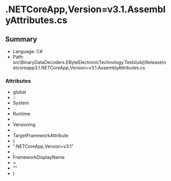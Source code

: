 ﻿# .NETCoreApp,Version=v3.1.AssemblyAttributes.cs

## Summary

* Language: C#
* Path: src\BinaryDataDecoders.EByteElectronicTechnology.Tests\obj\Release\netcoreapp3.1\.NETCoreApp,Version=v3.1.AssemblyAttributes.cs

### Attributes

 - global
 - ::
 - System
 - .
 - Runtime
 - .
 - Versioning
 - .
 - TargetFrameworkAttribute
 - (
 - ".NETCoreApp,Version=v3.1"
 - ,
 - FrameworkDisplayName
 - =
 - ""
 - )

